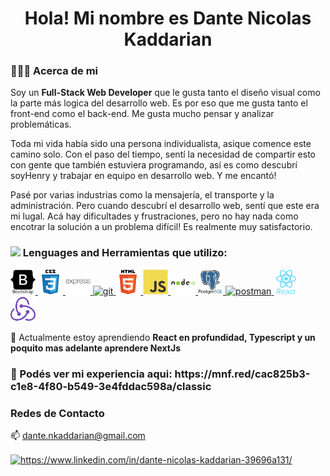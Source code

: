 <h1 align="center">Hola! Mi nombre es Dante Nicolas Kaddarian</h1>

<h3 align="left">👨🏻‍💻 Acerca de mi</h3>

<p>Soy un <strong>Full-Stack Web Developer</strong> que le gusta tanto el diseño visual como la parte más logica del desarrollo web. Es por eso que me gusta tanto el front-end como el back-end. Me gusta mucho pensar y analizar problemáticas.</p>
<p>

<p>Toda mi vida había sido una persona individualista, asique comence este camino solo. Con el paso del tiempo, sentí la necesidad de compartir esto con gente que también estuviera programando, así es como descubrí soyHenry y trabajar en equipo en desarrollo web. Y me encantó!</p>

<p>Pasé por varias industrias como la mensajería, el transporte y la administración. Pero cuando descubrí el desarrollo web, sentí que este era mi lugal. Acá hay dificultades y frustraciones, pero no hay nada como encotrar la solución a un problema difícil! Es realmente muy satisfactorio.</p>

<h3 align="left"><img src="https://media2.giphy.com/media/QssGEmpkyEOhBCb7e1/giphy.gif?cid=ecf05e47a0n3gi1bfqntqmob8g9aid1oyj2wr3ds3mg700bl&rid=giphy.gif" width ="25"> Lenguages and Herramientas que utilizo:</h3>
<p align="left"> <a href="https://getbootstrap.com" target="_blank" rel="noreferrer"> <img src="https://raw.githubusercontent.com/devicons/devicon/master/icons/bootstrap/bootstrap-plain-wordmark.svg" alt="bootstrap" width="40" height="40"/> </a> <a href="https://www.w3schools.com/css/" target="_blank" rel="noreferrer"> <img src="https://raw.githubusercontent.com/devicons/devicon/master/icons/css3/css3-original-wordmark.svg" alt="css3" width="40" height="40"/> </a> <a href="https://expressjs.com" target="_blank" rel="noreferrer"> <img src="https://raw.githubusercontent.com/devicons/devicon/master/icons/express/express-original-wordmark.svg" alt="express" width="40" height="40"/> </a> <a href="https://git-scm.com/" target="_blank" rel="noreferrer"> <img src="https://www.vectorlogo.zone/logos/git-scm/git-scm-icon.svg" alt="git" width="40" height="40"/> </a> <a href="https://www.w3.org/html/" target="_blank" rel="noreferrer"> <img src="https://raw.githubusercontent.com/devicons/devicon/master/icons/html5/html5-original-wordmark.svg" alt="html5" width="40" height="40"/> </a> <a href="https://developer.mozilla.org/en-US/docs/Web/JavaScript" target="_blank" rel="noreferrer"> <img src="https://raw.githubusercontent.com/devicons/devicon/master/icons/javascript/javascript-original.svg" alt="javascript" width="40" height="40"/> </a> <a href="https://nodejs.org" target="_blank" rel="noreferrer"> <img src="https://raw.githubusercontent.com/devicons/devicon/master/icons/nodejs/nodejs-original-wordmark.svg" alt="nodejs" width="40" height="40"/> </a> <a href="https://www.postgresql.org" target="_blank" rel="noreferrer"> <img src="https://raw.githubusercontent.com/devicons/devicon/master/icons/postgresql/postgresql-original-wordmark.svg" alt="postgresql" width="40" height="40"/> </a> <a href="https://postman.com" target="_blank" rel="noreferrer"> <img src="https://www.vectorlogo.zone/logos/getpostman/getpostman-icon.svg" alt="postman" width="40" height="40"/> </a> <a href="https://reactjs.org/" target="_blank" rel="noreferrer"> <img src="https://raw.githubusercontent.com/devicons/devicon/master/icons/react/react-original-wordmark.svg" alt="react" width="40" height="40"/> </a> <a href="https://redux.js.org" target="_blank" rel="noreferrer"> <img src="https://raw.githubusercontent.com/devicons/devicon/master/icons/redux/redux-original.svg" alt="redux" width="40" height="40"/> </a> </p>

🌱 Actualmente estoy aprendiendo **React en profundidad, Typescript y un poquito mas adelante aprendere NextJs**

<h3>📄 Podés ver mi experiencia aqui: https://mnf.red/cac825b3-c1e8-4f80-b549-3e4fddac598a/classic</h3>

<h3 align="left">Redes de Contacto</h3>

<p>📫 <a href='mailto:dante.nkaddarian@gmail.com'>dante.nkaddarian@gmail.com</a></p>
<p align="left">
<a href="https://linkedin.com/in/https://www.linkedin.com/in/dante-nicolas-kaddarian-39696a131/" target="blank"><img align="center" src="https://raw.githubusercontent.com/rahuldkjain/github-profile-readme-generator/master/src/images/icons/Social/linked-in-alt.svg" alt="https://www.linkedin.com/in/dante-nicolas-kaddarian-39696a131/" height="30" width="40" /></a>
</p>
